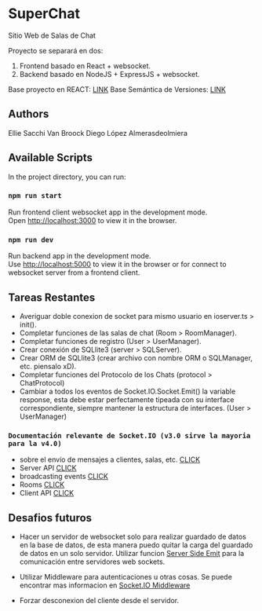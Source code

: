 # SuperChat 
Sitio Web de Salas de Chat 

Proyecto se separará en dos:
1. Frontend basado en React + websocket.
2. Backend basado en NodeJS + ExpressJS + websocket.

Base proyecto en REACT: [LINK](https://www.newline.co/fullstack-react/articles/using-create-react-app-with-a-server/)
Base Semántica de Versiones: [LINK](https://semver.org/lang/es/)

## Authors
Ellie Sacchi Van Broock
Diego López Almerasdeolmiera

## Available Scripts

In the project directory, you can run:

### `npm run start`

Run frontend client websocket app in the development mode. <br />
Open [http://localhost:3000](http://localhost:3000) to view it in the browser.

### `npm run dev`

Run backend app in the development mode. <br />
Use [http://localhost:5000](http://localhost:5000) to view it in the browser or for connect to websocket server from a frontend client.

## Tareas Restantes

- Averiguar doble conexion de socket para mismo usuario en ioserver.ts > init().
- Completar funciones de las salas de chat (Room > RoomManager).
- Completar funciones de registro (User > UserManager).
- Crear conexión de SQLlite3 (server > SQLServer).
- Crear ORM de SQLlite3 (crear archivo con nombre ORM o SQLManager, etc. piensalo xD).
- Completar funciones del Protocolo de los Chats (protocol > ChatProtocol)
- Cambiar a todos los eventos de Socket.IO.Socket.Emit() la variable response, esta debe estar perfectamente tipeada con su interface correspondiente, siempre mantener la estructura de interfaces. (User > UserManager)

### `Documentación relevante de Socket.IO (v3.0 sirve la mayoria para la v4.0)`
- sobre el envío de mensajes a clientes, salas, etc. [CLICK](https://socket.io/docs/v3/emit-cheatsheet/index.html)
- Server API [CLICK](https://socket.io/docs/v3/server-api/index.html)
- broadcasting events [CLICK](https://socket.io/docs/v3/broadcasting-events/)
- Rooms [CLICK](https://socket.io/docs/v3/rooms/index.html)
- Client API [CLICK](https://socket.io/docs/v3/client-api/index.html)

## Desafios futuros

- Hacer un servidor de websocket solo para realizar guardado de datos en la base de datos, de esta manera puedo quitar la carga del guardado de datos en un solo servidor. Utilizar funcion [Server Side Emit](https://socket.io/docs/v4/server-instance/#serverSideEmit) para la comunicación entre servidores web sockets.

- Utilizar Middleware para autenticaciones u otras cosas. Se puede encontrar mas informacion en [Socket.IO Middleware](https://socket.io/docs/v4/middlewares/)

- Forzar desconexion del cliente desde el servidor.